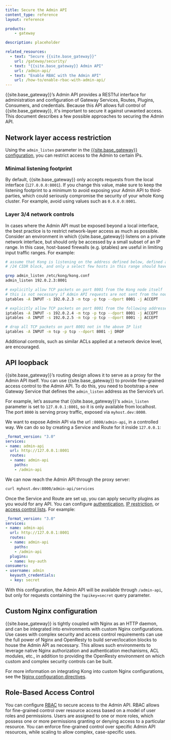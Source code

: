 ```yaml
---
title: Secure the Admin API
content_type: reference
layout: reference

products:
    - gateway

description: placeholder

related_resources:
  - text: "Secure {{site.base_gateway}}"
    url: /gateway/security/
  - text: "{{site.base_gateway}} Admin API"
    url: /admin-api/
  - text: "Enable RBAC with the Admin API"
    url: /how-to/enable-rbac-with-admin-api/
---
```


{{site.base_gateway}}’s Admin API provides a RESTful interface for administration and configuration of Gateway Services, Routes, Plugins, Consumers, and credentials. Because this API allows full control of {{site.base_gateway}}, it's important to secure it against unwanted access. This document describes a few possible approaches to securing the Admin API.

## Network layer access restriction

Using the `admin_listen` parameter in the [{{site.base_gateway}} configuration](/gateway/configuration/), you can restrict access to the Admin to certain IPs.

### Minimal listening footprint

By default, {{site.base_gateway}} only accepts requests from the local interface (`127.0.0.0:8001`). If you change this value, make sure to keep the listening footprint to a minimum to avoid exposing your Admin API to third-parties, which could seriously compromise the security of your whole Kong cluster. For example, avoid using values such as `0.0.0.0:8001`.

### Layer 3/4 network controls

In cases where the Admin API must be exposed beyond a local interface, the best practice is to restrict network-layer access as much as possible. Consider an environment in which {{site.base_gateway}} listens on a private network interface, but should only be accessed by a small subset of an IP range. In this case, host-based firewalls (e.g. iptables) are useful in limiting input traffic ranges. For example:

```sh
# assume that Kong is listening on the address defined below, defined as a
# /24 CIDR block, and only a select few hosts in this range should have access

grep admin_listen /etc/kong/kong.conf
admin_listen 192.0.2.3:8001

# explicitly allow TCP packets on port 8001 from the Kong node itself
# this is not necessary if Admin API requests are not sent from the node
iptables -A INPUT -s 192.0.2.3 -m tcp -p tcp --dport 8001 -j ACCEPT

# explicitly allow TCP packets on port 8001 from the following addresses
iptables -A INPUT -s 192.0.2.4 -m tcp -p tcp --dport 8001 -j ACCEPT
iptables -A INPUT -s 192.0.2.5 -m tcp -p tcp --dport 8001 -j ACCEPT

# drop all TCP packets on port 8001 not in the above IP list
iptables -A INPUT -m tcp -p tcp --dport 8001 -j DROP
```

Additional controls, such as similar ACLs applied at a network device level, are encouraged.

## API loopback

{{site.base_gateway}}’s routing design allows it to serve as a proxy for the Admin API itself. You can use {{site.base_gateway}} to provide fine-grained access control to the Admin API. To do this, you need to bootstrap a new Gateway Service that defines the `admin_listen` address as the Service’s url.

For example, let’s assume that {{site.base_gateway}}'s `admin_listen` parameter is set to `127.0.0.1:8001`, so it is only available from localhost. The port `8000` is serving proxy traffic, exposed via `myhost.dev:8000`.

We want to expose Admin API via the url `:8000/admin-api`, in a controlled way. We can do so by creating a Service and Route for it inside `127.0.0.1`:
```yaml
_format_version: "3.0"
services:
- name: admin-api
  url: http://127.0.0.1:8001
  routes:
  - name: admin-api
    paths:
    - /admin-api
```

We can now reach the Admin API through the proxy server:
```sh
curl myhost.dev:8000/admin-api/services
```

Once the Service and Route are set up, you can apply security plugins as you would for any API. You can configure [authentication](/plugins/?category=authentication), [IP restriction](/plugins/ip-restriction/), or [access control lists](/plugins/acl/). For example:

```yaml
_format_version: "3.0"
services:
- name: admin-api
  url: http://127.0.0.1:8001
  routes:
  - name: admin-api
    paths:
    - /admin-api
  plugins:
  - name: key-auth
consumers:
- username: admin
  keyauth_credentials:
  - key: secret
```
With this configuration, the Admin API will be available through `/admin-api`, but only for requests containing the `?apikey=secret` query parameter.

## Custom Nginx configuration

{{site.base_gateway}} is tightly coupled with Nginx as an HTTP daemon, and can be integrated into environments with custom Nginx configurations. Use cases with complex security and access control requirements can use the full power of Nginx and OpenResty to build server/location blocks to house the Admin API as necessary. This allows such environments to leverage native Nginx authorization and authentication mechanisms, ACL modules, etc., in addition to providing the OpenResty environment on which custom and complex security controls can be built.

For more information on integrating Kong into custom Nginx configurations, see the [Nginx configuration directives](/gateway/configuration/).

## Role-Based Access Control

You can configure [RBAC](/gateway/entities/rbac/) to secure access to the Admin API. RBAC allows for fine-grained control over resource access based on a model of user roles and permissions. Users are assigned to one or more roles, which possess one or more permissions granting or denying access to a particular resource. You can enforce fine-grained control over specific Admin API resources, while scaling to allow complex, case-specific uses.